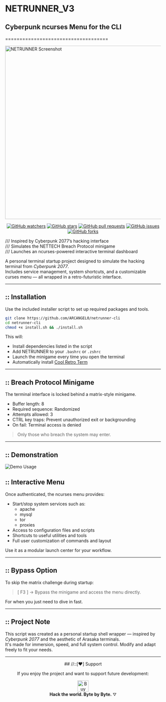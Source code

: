 
# NETRUNNER_V3  
## Cyberpunk ncurses Menu for the CLI  
====================================
<br>

<img src="https://raw.githubusercontent.com/ARCANGEL0/netrunner-cli/refs/heads/master/netrunner.png" alt="NETRUNNER Screenshot" height="560" width="1450">
<br>

<div align="center">

[![GitHub watchers](https://img.shields.io/github/watchers/ARCANGEL0/netrunner-cli.svg?style=flat-square&color=4c1)](https://github.com/ARCANGEL0/netrunner-cli/watchers)
[![GitHub stars](https://img.shields.io/github/stars/ARCANGEL0/netrunner-cli.svg?style=flat-square&color=4c1)](https://github.com/ARCANGEL0/netrunner-cli/stargazers)
[![GitHub pull requests](https://img.shields.io/github/issues-pr/ARCANGEL0/netrunner-cli.svg?style=flat-square&color=4c1)](https://github.com/ARCANGEL0/netrunner-cli/pulls)
[![GitHub issues](https://img.shields.io/github/issues/ARCANGEL0/netrunner-cli.svg?style=flat-square&color=4c1)](https://github.com/ARCANGEL0/netrunner-cli/issues)
[![GitHub forks](https://img.shields.io/github/forks/ARCANGEL0/netrunner-cli.svg?style=flat-square&color=4c1)](https://github.com/ARCANGEL0/netrunner-cli/network/members)

</div>

/// Inspired by Cyberpunk 2077’s hacking interface  
/// Simulates the NETTECH Breach Protocol minigame  
/// Launches an ncurses-powered interactive terminal dashboard  

A personal terminal startup project designed to simulate the hacking terminal from *Cyberpunk 2077*.  
Includes service management, system shortcuts, and a customizable curses menu — all wrapped in a retro-futuristic interface.

---

## :: Installation

Use the included installer script to set up required packages and tools.

```bash
git clone https://github.com/ARCANGEL0/netrunner-cli
cd netrunner-cli
chmod +x install.sh && ./install.sh
```


This will:  
- Install dependencies listed in the script  
- Add NETRUNNER to your `.bashrc` or `.zshrc`  
- Launch the minigame every time you open the terminal  
- Automatically install [Cool Retro Term](https://github.com/Swordfish90/cool-retro-term)

---

## :: Breach Protocol Minigame

The terminal interface is locked behind a matrix-style minigame.

- Buffer length: 8  
- Required sequence: Randomized  
- Attempts allowed: 3  
- CTRL key traps: Prevent unauthorized exit or backgrounding  
- On fail: Terminal access is denied

> Only those who breach the system may enter.

---
## :: Demonstration

![Demo Usage](https://raw.githubusercontent.com/ARCANGEL0/netrunner-cli/refs/heads/master/demo.gif)

## :: Interactive Menu

Once authenticated, the ncurses menu provides:

- Start/stop system services such as:
  - apache  
  - mysql  
  - tor  
  - proxies  
- Access to configuration files and scripts  
- Shortcuts to useful utilities and tools  
- Full user customization of commands and layout

Use it as a modular launch center for your workflow.

---

## :: Bypass Option

To skip the matrix challenge during startup:

> [ F3 ] → Bypass the minigame and access the menu directly.


For when you just need to dive in fast.

---

## :: Project Note

This script was created as a personal startup shell wrapper — inspired by *Cyberpunk 2077* and the aesthetic of Arasaka terminals.  
It's made for immersion, speed, and full system control. Modify and adapt freely to fit your needs.

---
<center> ## //::[❤️] Support

If you enjoy the project and want to support future development:

<a href='https://ko-fi.com/J3J7WTYV7' target='_blank'><img height='36' style='border:0px;height:36px;' src='https://storage.ko-fi.com/cdn/kofi3.png?v=6' border='0' alt='Buy Me a Coffee at ko-fi.com' /></a>
<br>
<strong>Hack the world. Byte by Byte.</strong> ⛛
</center>
